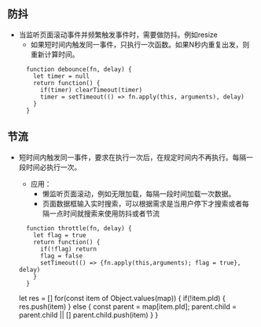 ## 防抖
- 当监听页面滚动事件并频繁触发事件时，需要做防抖。例如resize
  - 如果短时间内触发同一事件，只执行一次函数。如果N秒内重复出发，则重新计算时间。
  ```
    function debounce(fn, delay) {
      let timer = null
      return function() {
        if(timer) clearTimeout(timer)
        timer = setTimeout(() => fn.apply(this, arguments), delay)
      }
    }
  ```

## 节流
- 短时间内触发同一事件，要求在执行一次后，在规定时间内不再执行。每隔一段时间必执行一次。
  - 应用： 
    - 懒监听页面滚动，例如无限加载，每隔一段时间加载一次数据。
    - 页面数据框输入实时搜索，可以根据需求是当用户停下才搜索或者每隔一点时间就搜索来使用防抖或者节流
  ```
    function throttle(fn, delay) {
      let flag = true
      return function() {
        if(!flag) return
        flag = false
        setTimeout(() => {fn.apply(this,arguments); flag = true}, delay)
      }
    }
  ```

  let res = []
  for(const item of Object.values(map)) {
    if(!item.pId) {
      res.push(item)
    } else {
      const parent = map[item.pId];
      parent.child = parent.child || []
      parent.child.push(item)
    }
  }